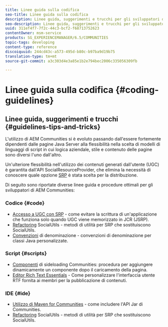 ```yaml
---
title: Linee guida sulla codifica
seo-title: Linee guida sulla codifica
description: Linee guida, suggerimenti e trucchi per gli sviluppatori di Communities
seo-description: Linee guida, suggerimenti e trucchi per gli sviluppatori di Communities
uuid: 311ef4f7-7f2c-44c3-bcf2-f68713752623
contentOwner: msm-service
products: SG_EXPERIENCEMANAGER/6.5/COMMUNITIES
topic-tags: developing
content-type: reference
discoiquuid: 244cd43c-a573-495d-b80c-b97ba9d19b75
translation-type: tm+mt
source-git-commit: a3c303d4e3a85e1b2e794bec2006c335056309fb

---
```



# Linee guida sulla codifica {#coding-guidelines}

## Linee guida, suggerimenti e trucchi {#guidelines-tips-and-tricks}

L&#39;utilizzo di AEM Communities si è evoluto passando dall&#39;essere fortemente dipendenti dalle pagine Java Server alla flessibilità nella scelta di modelli di linguaggi di script in cui logica aziendale, stile e contenuto delle pagine sono diversi l&#39;uno dall&#39;altro.

Un&#39;ulteriore flessibilità nell&#39;utilizzo dei contenuti generati dall&#39;utente (UGC) è garantita dall&#39;API SocialResourceProvider, che elimina la necessità di conoscere quale opzione [SRP](srp.md) è stata scelta per la distribuzione.

Di seguito sono riportate diverse linee guida e procedure ottimali per gli sviluppatori di AEM Communities:

### Codice {#code}

* [Accesso a UGC con SRP](accessing-ugc-with-srp.md) - come evitare la scrittura di un&#39;applicazione che funziona solo quando UGC viene memorizzato in JCR (JSRP).
* [Refactoring](socialutils.md) SocialUtils - metodi di utilità per SRP che sostituiscono SocialUtils.
* [Convenzioni](naming-conventions.md) di denominazione - convenzioni di denominazione per classi Java personalizzate.

### Script {#scripts}

* [Componenti](sideloading.md) di sideloading Communities: procedura per aggiungere dinamicamente un componente dopo il caricamento della pagina.
* [Editor Rich Text Essentials](rte.md) - Come personalizzare l&#39;interfaccia utente RTF fornita ai membri per la pubblicazione di contenuti.

### IDE {#ide}

* [Utilizzo di Maven for Communities](maven.md) - come includere l&#39;API Jar di Communities.
* [Refactoring](socialutils.md) SocialUtils - metodi di utilità per SRP che sostituiscono SocialUtils.

